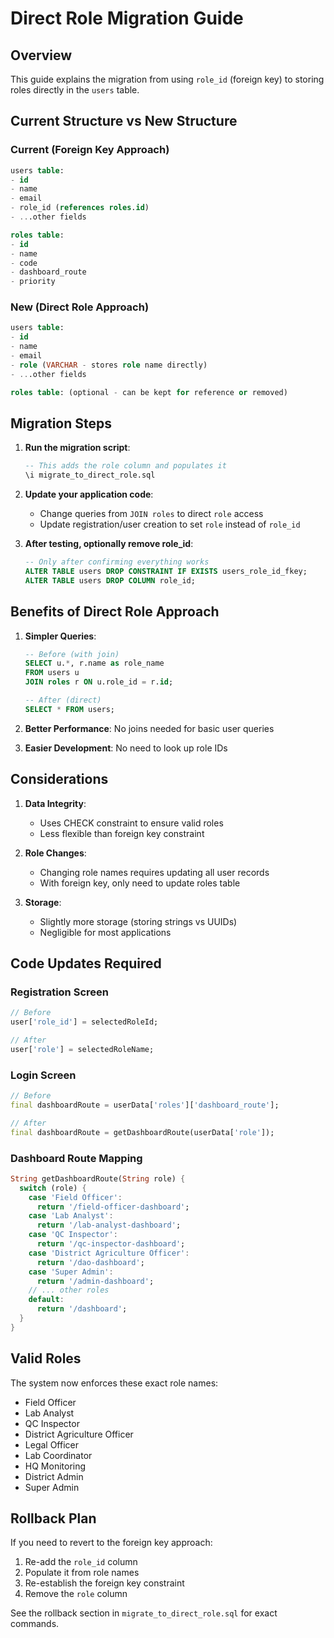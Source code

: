 # Direct Role Migration Guide

## Overview
This guide explains the migration from using `role_id` (foreign key) to storing roles directly in the `users` table.

## Current Structure vs New Structure

### Current (Foreign Key Approach)
```sql
users table:
- id
- name
- email
- role_id (references roles.id)
- ...other fields

roles table:
- id
- name
- code
- dashboard_route
- priority
```

### New (Direct Role Approach)
```sql
users table:
- id
- name
- email
- role (VARCHAR - stores role name directly)
- ...other fields

roles table: (optional - can be kept for reference or removed)
```

## Migration Steps

1. **Run the migration script**:
   ```sql
   -- This adds the role column and populates it
   \i migrate_to_direct_role.sql
   ```

2. **Update your application code**:
   - Change queries from `JOIN roles` to direct `role` access
   - Update registration/user creation to set `role` instead of `role_id`

3. **After testing, optionally remove role_id**:
   ```sql
   -- Only after confirming everything works
   ALTER TABLE users DROP CONSTRAINT IF EXISTS users_role_id_fkey;
   ALTER TABLE users DROP COLUMN role_id;
   ```

## Benefits of Direct Role Approach

1. **Simpler Queries**:
   ```sql
   -- Before (with join)
   SELECT u.*, r.name as role_name 
   FROM users u 
   JOIN roles r ON u.role_id = r.id;
   
   -- After (direct)
   SELECT * FROM users;
   ```

2. **Better Performance**: No joins needed for basic user queries

3. **Easier Development**: No need to look up role IDs

## Considerations

1. **Data Integrity**: 
   - Uses CHECK constraint to ensure valid roles
   - Less flexible than foreign key constraint

2. **Role Changes**:
   - Changing role names requires updating all user records
   - With foreign key, only need to update roles table

3. **Storage**:
   - Slightly more storage (storing strings vs UUIDs)
   - Negligible for most applications

## Code Updates Required

### Registration Screen
```dart
// Before
user['role_id'] = selectedRoleId;

// After
user['role'] = selectedRoleName;
```

### Login Screen
```dart
// Before
final dashboardRoute = userData['roles']['dashboard_route'];

// After
final dashboardRoute = getDashboardRoute(userData['role']);
```

### Dashboard Route Mapping
```dart
String getDashboardRoute(String role) {
  switch (role) {
    case 'Field Officer':
      return '/field-officer-dashboard';
    case 'Lab Analyst':
      return '/lab-analyst-dashboard';
    case 'QC Inspector':
      return '/qc-inspector-dashboard';
    case 'District Agriculture Officer':
      return '/dao-dashboard';
    case 'Super Admin':
      return '/admin-dashboard';
    // ... other roles
    default:
      return '/dashboard';
  }
}
```

## Valid Roles
The system now enforces these exact role names:
- Field Officer
- Lab Analyst
- QC Inspector
- District Agriculture Officer
- Legal Officer
- Lab Coordinator
- HQ Monitoring
- District Admin
- Super Admin

## Rollback Plan
If you need to revert to the foreign key approach:
1. Re-add the `role_id` column
2. Populate it from role names
3. Re-establish the foreign key constraint
4. Remove the `role` column

See the rollback section in `migrate_to_direct_role.sql` for exact commands.
